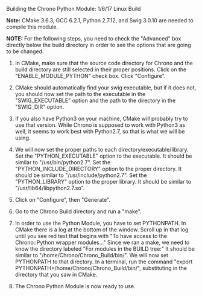 Building the Chrono Python Module:
1/6/17
Linux Build

**Note:** CMake 3.6.3, GCC 6.2.1, Python 2.7.12, and Swig 3.0.10 are needed to compile this module.

**NOTE:** For the following steps, you need to check the "Advanced" box directly below the build directory in order to see the options that are going to be changed.

1. In CMake, make sure that the source code directory for Chrono and the build directory are still selected in their proper positions.
	Click on the "ENABLE_MODULE_PYTHON" check box.
	Click "Configure".
	
2. CMake should automatically find your swig executable, but if it does not, you should now set the path to the executable in the "SWIG_EXECUTABLE" option and the path to the directory in the "SWIG_DIR" option.

3. If you also have Python3 on your machine, CMake will probably try to use that version. While Chrono is supposed to work with Python3 as well, it seems to work best with Python2.7, so that is what we will be using.

4. We will now set the proper paths to each directory/executable/library.
	Set the "PYTHON_EXECUTABLE" option to the executable. It should be similar to "/usr/bin/python2.7".
	Set the "PYTHON_INCLUDE_DIRECTORY" option to the proper directory. It should be similar to "/usr/include/python2.7".
	Set the "PYTHON_LIBRARY" option to the proper library. It should be similar to "/usr/lib64/libpython2.7.so".

5. Click on "Configure", then "Generate".

6. Go to the Chrono Build directory and run a "make".

7. In order to use the Python Module, you have to set PYTHONPATH. In CMake there is a log at the bottom of the window. Scroll up in that log until you see red text that begins with "To have access to the Chrono::Python wrapper modules..." Since we ran a make, we need to know the directory labeled "For modules in the BUILD tree:" It should be similar to "/home/Chrono/Chrono_Build/bin/".
	We will now set PYTHONPATH to that directory.
	In a terminal, run the command "export PYTHONPATH=/home/Chrono/Chrono_Build/bin/", substituting in the directory that you saw in CMake.
	
8. The Chrono Python Module is now ready to use.
